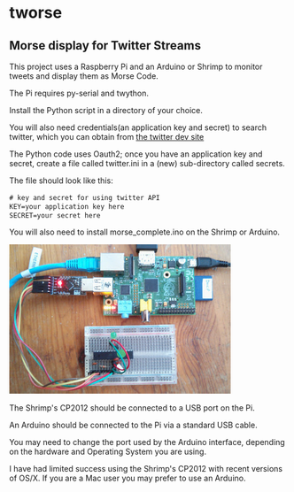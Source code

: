 # tworse

## Morse display for Twitter Streams

This project uses a Raspberry Pi and an Arduino or Shrimp to monitor tweets and display them as Morse Code.

The Pi requires py-serial and twython.

Install the Python script in a directory of your choice.

You will also need credentials(an application key and secret) to search twitter,
which you can obtain from [the twitter dev site]()

The Python code uses Oauth2; once you have an application key and secret,
create a file called twitter.ini in a (new) sub-directory called secrets.

The file should look like this:

    # key and secret for using twitter API
    KEY=your application key here
    SECRET=your secret here
    
You will also need to install morse_complete.ino on the Shrimp or Arduino.

![Shrimp and Pi](images/shrimp-pi.jpg)

The Shrimp's CP2012 should be connected to a USB port on the Pi.

An Arduino should be connected to the Pi via a standard USB cable.

You may need to change the port used by the Arduino interface, depending on the hardware and
Operating System you are using.

I have had limited success using the Shrimp's CP2012 with recent versions of OS/X.
If you are a Mac user you may prefer to use an Arduino.